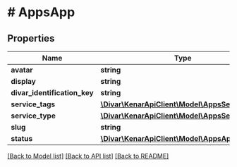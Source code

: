 # # AppsApp

## Properties

Name | Type | Description | Notes
------------ | ------------- | ------------- | -------------
**avatar** | **string** |  | [optional]
**display** | **string** |  | [optional]
**divar_identification_key** | **string** |  | [optional]
**service_tags** | [**\Divar\KenarApiClient\Model\AppsServiceTag[]**](AppsServiceTag.md) |  | [optional]
**service_type** | [**\Divar\KenarApiClient\Model\AppsServiceType**](AppsServiceType.md) |  | [optional]
**slug** | **string** |  | [optional]
**status** | [**\Divar\KenarApiClient\Model\AppsAppStatus**](AppsAppStatus.md) |  | [optional]

[[Back to Model list]](../../README.md#models) [[Back to API list]](../../README.md#endpoints) [[Back to README]](../../README.md)
